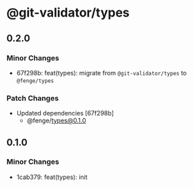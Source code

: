 # @git-validator/types

## 0.2.0

### Minor Changes

- 67f298b: feat(types): migrate from `@git-validator/types` to `@fenge/types`

### Patch Changes

- Updated dependencies [67f298b]
  - @fenge/types@0.1.0

## 0.1.0

### Minor Changes

- 1cab379: feat(types): init
